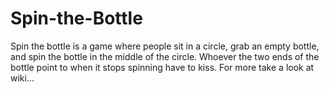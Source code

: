 # Spin-the-Bottle
Spin the bottle is a game where people sit in a circle, grab an empty bottle, and spin the bottle in the middle of the circle. Whoever the two ends of the bottle point to when it stops spinning have to kiss. For more take a look at wiki...
